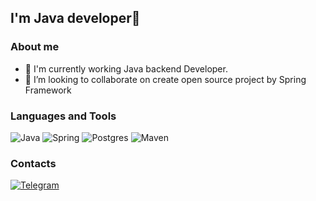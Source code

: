 ## I'm Java developer👋

### About me
- 👷 I'm currently working Java backend Developer.
- 👯 I’m looking to collaborate on create open source project by Spring Framework


### Languages and Tools
![Java](https://img.shields.io/badge/-Java-black?style=for-the-badge&logo=java)
![Spring](https://img.shields.io/badge/spring-black?style=for-the-badge&logo=spring)
![Postgres](https://img.shields.io/badge/postgresql-black?style=for-the-badge&logo=postgresql)
![Maven](https://img.shields.io/badge/-Maven-black?style=for-the-badge&logo=apache%20maven&logoColor=C71A36)

### Contacts

[![Telegram](https://img.shields.io/badge/-telegram-black?style=for-the-badge&logo=telegram)](https://t.me/notnulldev)
